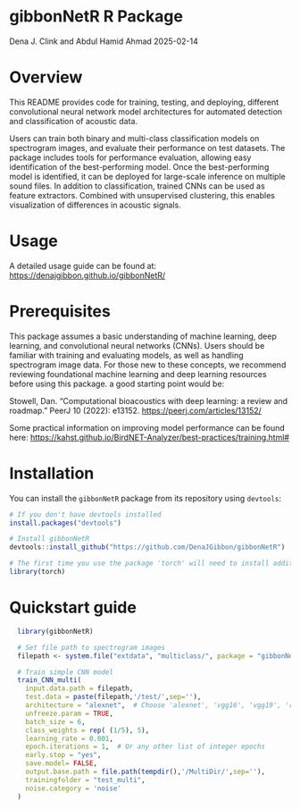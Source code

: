 gibbonNetR R Package
================
Dena J. Clink and Abdul Hamid Ahmad
2025-02-14

# Overview

This README provides code for training, testing, and deploying,
different convolutional neural network model architectures for automated
detection and classification of acoustic data.

Users can train both binary and multi-class classification models on
spectrogram images, and evaluate their performance on test datasets. The
package includes tools for performance evaluation, allowing easy
identification of the best-performing model. Once the best-performing
model is identified, it can be deployed for large-scale inference on
multiple sound files. In addition to classification, trained CNNs can be
used as feature extractors. Combined with unsupervised clustering, this
enables visualization of differences in acoustic signals.

# Usage

A detailed usage guide can be found at:
<https://denajgibbon.github.io/gibbonNetR/>

# Prerequisites

This package assumes a basic understanding of machine learning, deep
learning, and convolutional neural networks (CNNs). Users should be
familiar with training and evaluating models, as well as handling
spectrogram image data. For those new to these concepts, we recommend
reviewing foundational machine learning and deep learning resources
before using this package. a good starting point would be:

Stowell, Dan. “Computational bioacoustics with deep learning: a review
and roadmap.” PeerJ 10 (2022): e13152.
<https://peerj.com/articles/13152/>

Some practical information on improving model performance can be found
here:
<https://kahst.github.io/BirdNET-Analyzer/best-practices/training.html#>

# Installation

You can install the `gibbonNetR` package from its repository using
`devtools`:

``` r
# If you don't have devtools installed
install.packages("devtools")

# Install gibbonNetR
devtools::install_github("https://github.com/DenaJGibbon/gibbonNetR")

# The first time you use the package 'torch' will need to install additional packages. You can start the process using the following:
library(torch)
```

# Quickstart guide

``` r
  library(gibbonNetR)

  # Set file path to spectrogram images  
  filepath <- system.file("extdata", "multiclass/", package = "gibbonNetR")

  # Train simple CNN model
  train_CNN_multi(
    input.data.path = filepath,
    test.data = paste(filepath,'/test/',sep=''),
    architecture = "alexnet",  # Choose 'alexnet', 'vgg16', 'vgg19', 'resnet18', 'resnet50', or 'resnet152'
    unfreeze.param = TRUE,
    batch_size = 6,
    class_weights = rep( (1/5), 5),
    learning_rate = 0.001,
    epoch.iterations = 1,  # Or any other list of integer epochs
    early.stop = "yes",
    save.model= FALSE,
    output.base.path = file.path(tempdir(),'/MultiDir/',sep=''),
    trainingfolder = "test_multi",
    noise.category = 'noise'
  )
```
